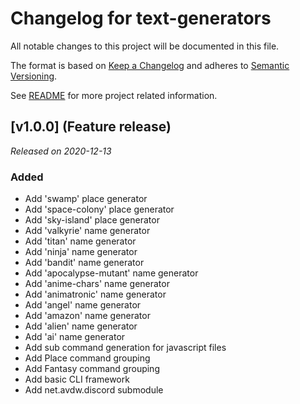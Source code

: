 # Changelog for text-generators
All notable changes to this project will be documented in this file.

The format is based on [Keep a Changelog](https://keepachangelog.com/en/1.0.0/) 
and adheres to [Semantic Versioning](https://semver.org/spec/v2.0.0.html).

See [README](README.md) for more project related information.

## [v1.0.0] (Feature release)
*Released on 2020-12-13*

### Added
- Add 'swamp' place generator
- Add 'space-colony' place generator
- Add 'sky-island' place generator
- Add 'valkyrie' name generator
- Add 'titan' name generator
- Add 'ninja' name generator
- Add 'bandit' name generator
- Add 'apocalypse-mutant' name generator
- Add 'anime-chars' name generator
- Add 'animatronic' name generator
- Add 'angel' name generator
- Add 'amazon' name generator
- Add 'alien' name generator
- Add 'ai' name generator
- Add sub command generation for javascript files
- Add Place command grouping
- Add Fantasy command grouping
- Add basic CLI framework
- Add net.avdw.discord submodule